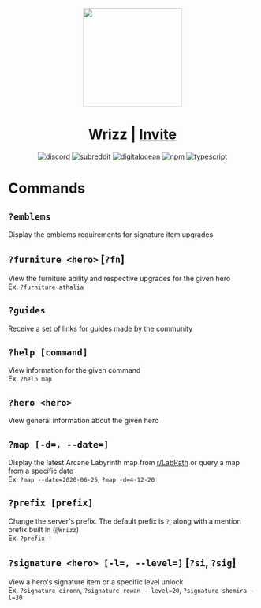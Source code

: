 <div align=center>
	<img src="https://imgur.com/Ret6yZD.png" width=200>

<h1>
	Wrizz |
	<a href="https://discord.com/api/oauth2/authorize?client_id=671430846468849666&permissions=8&scope=bot">
		Invite
	</a>
</h1>

  [![discord][discord-badge]][discord-link]
  [![subreddit][reddit-badge]][reddit-sub]
  [![digitalocean][host-badge]][host-link]
  [![npm][npm-badge]][npm-link]
  [![typescript][ts-badge]][ts-docs]

</div>

# Commands

## `?emblems`
Display the emblems requirements for signature item upgrades

## `?furniture <hero>` [`?fn`]
View the furniture ability and respective upgrades for the given hero  
Ex. `?furniture athalia`

## `?guides`
Receive a set of links for guides made by the community

## `?help [command]`
View information for the given command  
Ex. `?help map`

## `?hero <hero>`
View general information about the given hero

## `?map [-d=, --date=]`
Display the latest Arcane Labyrinth map from [r/LabPath](https://www.reddit.com/r/Lab_path/) or query a map from a specific date  
Ex. `?map --date=2020-06-25`, `?map -d=4-12-20`

## `?prefix [prefix]`
Change the server's prefix. The default prefix is `?`, along with a mention prefix built in (`@Wrizz`)  
Ex. `?prefix !`

## `?signature <hero> [-l=, --level=]` [`?si`, `?sig`]
View a hero's signature item or a specific level unlock  
Ex. `?signature eironn`, `?signature rowan --level=20`, `?signature shemira -l=30`

[ts-badge]: https://img.shields.io/badge/MADE%20WITH-TYPESCRIPT-red?style=for-the-badge&color=007ACC&logo=typescript
[ts-docs]: https://devdocs.io/typescript/

[discord-badge]: https://img.shields.io/discord/669974531959554057?color=%237289DA&label=LabPath&logo=discord&style=for-the-badge
[discord-link]: https://discord.gg/U3A27t5

[reddit-badge]: https://img.shields.io/badge/SUBREDDIT-r%2FLAB__PATH-white?style=for-the-badge&logo=reddit&color=ff4500
[reddit-sub]: https://www.reddit.com/r/Lab_path/

[npm-badge]: https://img.shields.io/badge/DISCORD.JS-v12.3.1-white?style=for-the-badge&logo=npm&color=cb3837
[npm-link]: https://github.com/discordjs/discord.js

[host-badge]: https://img.shields.io/badge/HOSTED%20WITH-DIGITAL%20OCEAN-white?style=for-the-badge&logo=digitalocean&color=0080ff&logoColor=0080ff
[host-link]: https://www.digitalocean.com/
